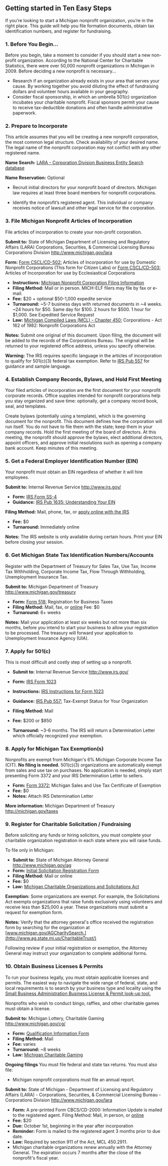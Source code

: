 ## Getting started in Ten Easy Steps
If you’re looking to start a Michigan nonprofit organization, you’re in the right place. This guide will help you file formation documents, obtain tax identification numbers, and register for fundraising.

### 1.  Before You Begin...
Before you begin, take a moment to consider if you should start a new non-profit organization. According to the National Center for Charitable Statistics, there were over 50,000 nonprofit organizations in Michigan in 2009. Before deciding a new nonprofit is necessary...
- Research if an organization already exists in your area that serves your cause. By working together you avoid diluting the effect of fundraising dollars and volunteer hours available in your geography.
- Consider fiscal sponsorship, in which an umbrella 501(c) organization incubates your charitable nonprofit. Fiscal sponsors permit your cause to receive tax-deductible donations and often handle administrative paperwork.

### 2.  Prepare to Incorporate
This article assumes that you will be creating a new nonprofit corporation, the most common legal structure. Check availability of your desired name. The legal name of the nonprofit corporation may not conflict with any other registered name.

**Name Search:**
[LARA - Corporation Division Business Entity Search database](http://www.dleg.state.mi.us/bcs_corp/sr_corp.asp)

**Name Reservation:** Optional
- Recruit initial directors for your nonprofit board of directors. Michigan law requires at least three board members for nonprofit corporations.

- Identify the nonprofit’s registered agent. This individual or company receives notice of lawsuit and other legal service for the corporation.

### 3.  File Michigan Nonprofit Articles of Incorporation
File articles of incorporation to create your non-profit corporation.

**Submit to:**
State of Michigan
Department of Licensing and Regulatory Affairs (LARA)
Corporations, Securities, & Commercial Licensing Bureau
Corporations Division
http://www.michigan.gov/lara

**Form:**
[Form CSCL/CD-502:](http://www.michigan.gov/documents/lara/502_08-15_527692_7.pdf) Articles of Incorporation for use by Domestic Nonprofit Corporations (This form for Citizen Labs) or
[Form CSCL/CD-503:](http://www.michigan.gov/documents/lara/503_08-15_527693_7.pdf) Articles of Incorporation for use by Ecclesiastical Corporations

- **Instructions:**  [Michigan Nonprofit Corporation Filing Information](http://www.michigan.gov/documents/lara/BCS_CD_269_08-15_527658_7.pdf)
- **Filing Method:**  Mail or in person. MICH-ELF filers may file by fax or e-mail.
- **Fee:**  $20 + optional $50-1,000 expedite service
- **Turnaround:** ~5-7 business days with returned documents in ~4 weeks. ~24 hours for $50. Same day for $100. 2 hours for $500. 1 hour for $1,000. See Expedited Service Request
- **Law:**  [Michigan Compiled Laws (MCL) - Chapter 450:](http://www.legislature.mi.gov/(S(24uhwq0qpntbj4vqcii3s4k0))/mileg.aspx?page=GetObject&objectname=mcl-Act-162-of-1982) Corporations - Act 162 of 1982: Nonprofit Corporations Act

**Notes:**  Submit one original of this document. Upon filing, the document will be added to the records of the Corporations Bureau. The original will be returned to your registered office address, unless you specify otherwise.

**Warning:**  The IRS requires specific language in the articles of incorporation to qualify for 501(c)(3) federal tax exemption. Refer to [IRS Pub 557](https://www.irs.gov/pub/irs-pdf/p557.pdf) for guidance and sample language.

### 4. Establish Company Records, Bylaws, and Hold First Meeting
Your filed articles of incorporation are the first document for your nonprofit corporate records. Office supplies intended for nonprofit corporations help you stay organized and save time: optionally, get a company record book, seal, and templates.

Create bylaws (potentially using a template), which is the governing document for the nonprofit. This document defines how the corporation will run itself. You do not have to file them with the state; keep them in your company records.
Hold the first meeting of the board of directors. At this meeting, the nonprofit should approve the bylaws, elect additional directors, appoint officers, and approve initial resolutions such as opening a company bank account. Keep minutes of this meeting.

### 5. Get a Federal Employer Identification Number (EIN)
Your nonprofit must obtain an EIN regardless of whether it will hire employees.

**Submit to:** Internal Revenue Service http://www.irs.gov/
- **Form:**  [IRS Form SS-4](https://www.irs.gov/pub/irs-pdf/fss4.pdf)
- **Guidance:**  [IRS Pub 1635: Understanding Your EIN](https://www.irs.gov/pub/irs-pdf/p1635.pdf)

**Filing Method:**  Mail, phone, fax, or [apply online with the IRS](https://www.irs.gov/businesses/small-businesses-self-employed/apply-for-an-employer-identification-number-ein-online)
- **Fee:**  $0
- **Turnaround:**  Immediately online

**Notes:**  The IRS website is only available during certain hours. Print your EIN before closing your session.

### 6. Get Michigan State Tax Identification Numbers/Accounts
Register with the Department of Treasury for Sales Tax, Use Tax, Income Tax Withholding, Corporate Income Tax, Flow Through Withholding, Unemployment Insurance Tax.

**Submit to:**
Michigan Department of Treasury
http://www.michigan.gov/treasury

- **Form:**  [Form 518:](http://www.michigan.gov/documents/518_3620_7.pdf) Registration for Business Taxes
- **Filing Method:**  Mail, fax, or [online](http://www.michigan.gov/business/0,1607,7-255-52647_49292_49795-89978--,00.html)
Fee:  $0
- **Turnaround:** 6+ weeks

**Notes:**  Mail your application at least six weeks but not more than six months, before you intend to start your business to allow your registration to be processed. The treasury will forward your application to Unemployment Insurance Agency (UIA).

### 7. Apply for 501(c)
This is most difficult and costly step of setting up a nonprofit.
- **Submit to:**
Internal Revenue Service
http://www.irs.gov/

- **Form:** [IRS Form 1023](https://www.irs.gov/pub/irs-pdf/f1023.pdf)
- **Instructions:**  [IRS Instructions for Form 1023](https://www.irs.gov/pub/irs-pdf/i1023.pdf)
- **Guidance:**  [IRS Pub 557:](https://www.irs.gov/pub/irs-pdf/p557.pdf) Tax-Exempt Status for Your Organization
- **Filing Method:**  Mail
- **Fee:**  $200 or $850
- **Turnaround:** ~3-6 months.  The IRS will return a Determination Letter which officially recognized your exemption.

### 8. Apply for Michigan Tax Exemption(s)
Nonprofits are exempt from Michigan's 6% Michigan Corporate Income Tax (CIT). **No filing is needed.**
501(c)(3) organizations are automatically exempt from sales and use tax on purchases. No application is needed, simply start presenting Form 3372 and your IRS Determination Letter to sellers.

- **Form:** [Form 3372:](http://www.michigan.gov/documents/taxes/3372_216612_7.pdf) Michigan Sales and Use Tax Certificate of Exemption
- **Fee:** $0
- **Notes:**  Attach IRS Determination Letter

**More information:**
Michigan Department of Treasury
http://michigan.gov/taxes

### 9. Register for Charitable Solicitation / Fundraising
Before soliciting any funds or hiring solicitors, you must complete your charitable organization registration in each state where you will raise funds.

To file only in Michigan:
- **Submit to:** State of Michigan Attorney General http://www.michigan.gov/ag
- **Form:**  [Initial Solicitation Registration Form](http://www.michigan.gov/documents/ag/Fillable_Initial_App_2-9-09_266590_7.pdf)
- **Filing Method:**  Mail or online
- **Fee:**  $0
- **Law:**  [Michigan Charitable Organizations and Solicitations Act](http://www.legislature.mi.gov/(S(3e5xtxx3eibko44ub2apqvqb))/mileg.aspx?page=GetObject&objectname=mcl-act-169-of-1975)

**Exemption:**
Some organizations are exempt. For example, the Solicitations Act exempts organizations that raise funds exclusively using volunteers and receive less than $25,000 a year. These organizations must submit a request for exemption form.

**Notes:**
Verify that the attorney general's office received the registration form by searching for the organization at [www.michigan.gov/AGCharitySearch.](http://www.ag.state.mi.us/CharitableTrust/)

Following review if your initial registration or exemption, the Attorney General may instruct your organization to complete additional forms.

### 10. Obtain Business Licenses & Permits
To run your business legally, you must obtain applicable licenses and permits. The easiest way to navigate the wide range of federal, state, and local requirements is to search by your business type and locality using the [Small Business Administration Business License & Permit look-up tool.](https://www.sba.gov/starting-business/business-licenses-permits/state-licenses-permits)

Nonprofits who wish to conduct bingo, raffles, and other charitable games must obtain a license.

**Submit to:** Michigan Lottery, Charitable Gaming http://www.michigan.gov/cg/

- **Form:**  [Qualification Information Form](http://www.michigan.gov/cg/0,4547,7-111-1171---,00.html)
- **Filing Method:**  Mail
- **Fee:** varies
- **Turnaround:** ~8 weeks
- **Law:**  [Michigan Charitable Gaming](http://www.gambling-law-us.com/Charitable-Gaming/Michigan/)

**Ongoing filings**
You must file federal and state tax returns. You must also file:
- Michigan nonprofit corporations must file an annual report.

**Submit to:**
State of Michigan - Department of Licensing and Regulatory Affairs (LARA) - Corporations, Securities, & Commercial Licensing Bureau - Corporations Division
http://www.michigan.gov/lara

- **Form:**  A pre-printed Form CBCS/CD-2000: Information Update is mailed to the registered agent.
Filing Method:  Mail, in person, or [online](http://www.michigan.gov/lara/0,4601,7-154-61343_35413_35432-136482--,00.html)
- **Fee:**  $20
- **Due:**  October 1st, beginning in the year after incorporation
- **Reminder:**  Form is mailed to the registered agent 3 months prior to due date.
- **Law:**  Required by section 911 of the Act, MCL 450.2911.
 - Michigan charitable organizations renew annually with the Attorney General. The expiration occurs 7 months after the close of the nonprofit's fiscal year.
